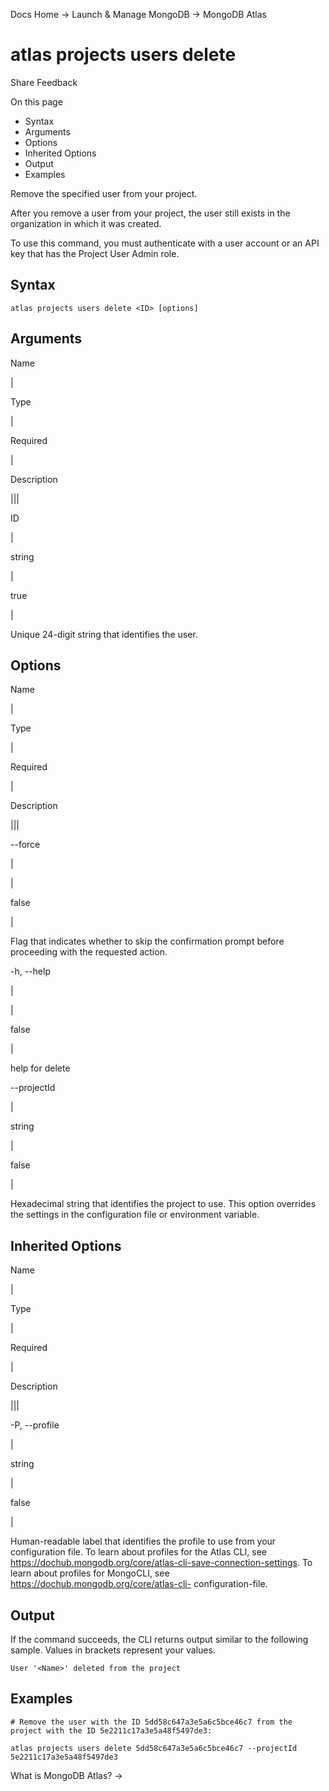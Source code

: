 Docs Home → Launch & Manage MongoDB → MongoDB Atlas

# atlas projects users delete

Share Feedback

On this page

  * Syntax
  * Arguments
  * Options
  * Inherited Options
  * Output
  * Examples

Remove the specified user from your project.

After you remove a user from your project, the user still exists in the
organization in which it was created.

To use this command, you must authenticate with a user account or an API key
that has the Project User Admin role.

## Syntax

    
    
    atlas projects users delete <ID> [options]  
      
  
## Arguments

Name

|

Type

|

Required

|

Description  
  
|||  
  
ID

|

string

|

true

|

Unique 24-digit string that identifies the user.  
  
## Options

Name

|

Type

|

Required

|

Description  
  
|||  
  
\--force

|

|

false

|

Flag that indicates whether to skip the confirmation prompt before proceeding
with the requested action.  
  
-h, --help

|

|

false

|

help for delete  
  
\--projectId

|

string

|

false

|

Hexadecimal string that identifies the project to use. This option overrides
the settings in the configuration file or environment variable.  
  
## Inherited Options

Name

|

Type

|

Required

|

Description  
  
|||  
  
-P, --profile

|

string

|

false

|

Human-readable label that identifies the profile to use from your
configuration file. To learn about profiles for the Atlas CLI, see
https://dochub.mongodb.org/core/atlas-cli-save-connection-settings. To learn
about profiles for MongoCLI, see https://dochub.mongodb.org/core/atlas-cli-
configuration-file.  
  
## Output

If the command succeeds, the CLI returns output similar to the following
sample. Values in brackets represent your values.

    
    
    User '<Name>' deleted from the project  
      
  
## Examples

    
    
    # Remove the user with the ID 5dd58c647a3e5a6c5bce46c7 from the project with the ID 5e2211c17a3e5a48f5497de3:  
      
    atlas projects users delete 5dd58c647a3e5a6c5bce46c7 --projectId 5e2211c17a3e5a48f5497de3  
  
What is MongoDB Atlas? →

